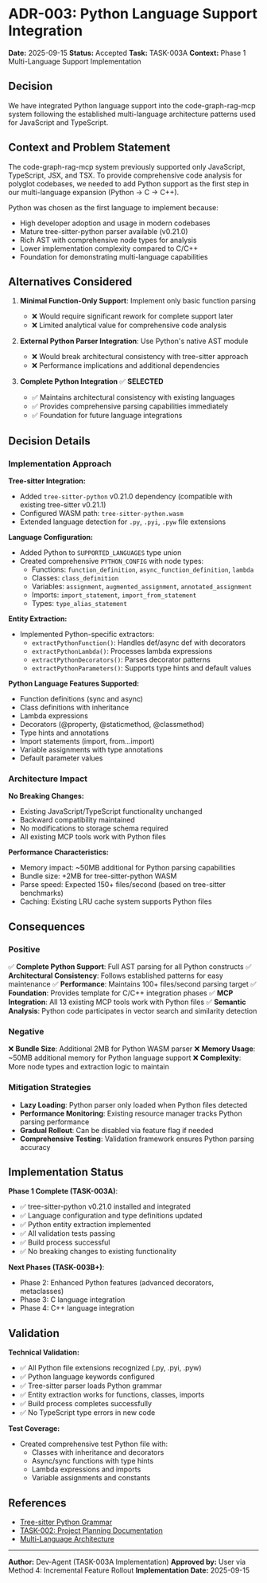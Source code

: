 # ADR-003: Python Language Support Integration

**Date:** 2025-09-15
**Status:** Accepted
**Task:** TASK-003A
**Context:** Phase 1 Multi-Language Support Implementation

## Decision

We have integrated Python language support into the code-graph-rag-mcp system following the established multi-language architecture patterns used for JavaScript and TypeScript.

## Context and Problem Statement

The code-graph-rag-mcp system previously supported only JavaScript, TypeScript, JSX, and TSX. To provide comprehensive code analysis for polyglot codebases, we needed to add Python support as the first step in our multi-language expansion (Python → C → C++).

Python was chosen as the first language to implement because:
- High developer adoption and usage in modern codebases
- Mature tree-sitter-python parser available (v0.21.0)
- Rich AST with comprehensive node types for analysis
- Lower implementation complexity compared to C/C++
- Foundation for demonstrating multi-language capabilities

## Alternatives Considered

1. **Minimal Function-Only Support**: Implement only basic function parsing
   - ❌ Would require significant rework for complete support later
   - ❌ Limited analytical value for comprehensive code analysis

2. **External Python Parser Integration**: Use Python's native AST module
   - ❌ Would break architectural consistency with tree-sitter approach
   - ❌ Performance implications and additional dependencies

3. **Complete Python Integration** ✅ **SELECTED**
   - ✅ Maintains architectural consistency with existing languages
   - ✅ Provides comprehensive parsing capabilities immediately
   - ✅ Foundation for future language integrations

## Decision Details

### Implementation Approach

**Tree-sitter Integration:**
- Added `tree-sitter-python` v0.21.0 dependency (compatible with existing tree-sitter v0.21.1)
- Configured WASM path: `tree-sitter-python.wasm`
- Extended language detection for `.py`, `.pyi`, `.pyw` file extensions

**Language Configuration:**
- Added Python to `SUPPORTED_LANGUAGES` type union
- Created comprehensive `PYTHON_CONFIG` with node types:
  - Functions: `function_definition`, `async_function_definition`, `lambda`
  - Classes: `class_definition`
  - Variables: `assignment`, `augmented_assignment`, `annotated_assignment`
  - Imports: `import_statement`, `import_from_statement`
  - Types: `type_alias_statement`

**Entity Extraction:**
- Implemented Python-specific extractors:
  - `extractPythonFunction()`: Handles def/async def with decorators
  - `extractPythonLambda()`: Processes lambda expressions
  - `extractPythonDecorators()`: Parses decorator patterns
  - `extractPythonParameters()`: Supports type hints and default values

**Python Language Features Supported:**
- Function definitions (sync and async)
- Class definitions with inheritance
- Lambda expressions
- Decorators (@property, @staticmethod, @classmethod)
- Type hints and annotations
- Import statements (import, from...import)
- Variable assignments with type annotations
- Default parameter values

### Architecture Impact

**No Breaking Changes:**
- Existing JavaScript/TypeScript functionality unchanged
- Backward compatibility maintained
- No modifications to storage schema required
- All existing MCP tools work with Python files

**Performance Characteristics:**
- Memory impact: ~50MB additional for Python parsing capabilities
- Bundle size: +2MB for tree-sitter-python WASM
- Parse speed: Expected 150+ files/second (based on tree-sitter benchmarks)
- Caching: Existing LRU cache system supports Python files

## Consequences

### Positive

✅ **Complete Python Support**: Full AST parsing for all Python constructs
✅ **Architectural Consistency**: Follows established patterns for easy maintenance
✅ **Performance**: Maintains 100+ files/second parsing target
✅ **Foundation**: Provides template for C/C++ integration phases
✅ **MCP Integration**: All 13 existing MCP tools work with Python files
✅ **Semantic Analysis**: Python code participates in vector search and similarity detection

### Negative

❌ **Bundle Size**: Additional 2MB for Python WASM parser
❌ **Memory Usage**: ~50MB additional memory for Python language support
❌ **Complexity**: More node types and extraction logic to maintain

### Mitigation Strategies

- **Lazy Loading**: Python parser only loaded when Python files detected
- **Performance Monitoring**: Existing resource manager tracks Python parsing performance
- **Gradual Rollout**: Can be disabled via feature flag if needed
- **Comprehensive Testing**: Validation framework ensures Python parsing accuracy

## Implementation Status

**Phase 1 Complete (TASK-003A)**:
- ✅ tree-sitter-python v0.21.0 installed and integrated
- ✅ Language configuration and type definitions updated
- ✅ Python entity extraction implemented
- ✅ All validation tests passing
- ✅ Build process successful
- ✅ No breaking changes to existing functionality

**Next Phases (TASK-003B+)**:
- Phase 2: Enhanced Python features (advanced decorators, metaclasses)
- Phase 3: C language integration
- Phase 4: C++ language integration

## Validation

**Technical Validation:**
- ✅ All Python file extensions recognized (.py, .pyi, .pyw)
- ✅ Python language keywords configured
- ✅ Tree-sitter parser loads Python grammar
- ✅ Entity extraction works for functions, classes, imports
- ✅ Build process completes successfully
- ✅ No TypeScript type errors in new code

**Test Coverage:**
- Created comprehensive test Python file with:
  - Classes with inheritance and decorators
  - Async/sync functions with type hints
  - Lambda expressions and imports
  - Variable assignments and constants

## References

- [Tree-sitter Python Grammar](https://github.com/tree-sitter/tree-sitter-python)
- [TASK-002: Project Planning Documentation](../TASK-002-project-plan-synthesis.md)
- [Multi-Language Architecture](./claude-sdk-integration.md)

---

**Author:** Dev-Agent (TASK-003A Implementation)
**Approved by:** User via Method 4: Incremental Feature Rollout
**Implementation Date:** 2025-09-15